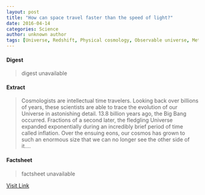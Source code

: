 ```yaml
---
layout: post
title: "How can space travel faster than the speed of light?"
date: 2016-04-14
categories: Science
author: unknown author
tags: [Universe, Redshift, Physical cosmology, Observable universe, Metric expansion of space, Speed of light, General relativity, Dark energy, Hubbles law, Light, Electromagnetic radiation, Event horizon, Faster-than-light, Physics, Physical quantities, Astronomy, Mechanics, Applied and interdisciplinary physics, Spacetime, Cosmology, Natural philosophy, Outer space, Nature, Physical universe, Science, Physical sciences]
---
```



#### Digest
>digest unavailable

#### Extract
>Cosmologists are intellectual time travelers. Looking back over billions of years, these scientists are able to trace the evolution of our Universe in astonishing detail. 13.8 billion years ago, the Big Bang occurred. Fractions of a second later, the fledgling Universe expanded exponentially during an incredibly brief period of time called inflation. Over the ensuing eons, our cosmos has grown to such an enormous size that we can no longer see the other side of it....

#### Factsheet
>factsheet unavailable

[Visit Link](http://phys.org/news343902532.html)


